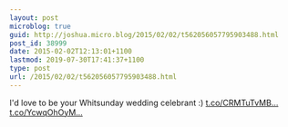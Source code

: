 ```yaml
---
layout: post
microblog: true
guid: http://joshua.micro.blog/2015/02/02/t562056057795903488.html
post_id: 38999
date: 2015-02-02T12:13:01+1100
lastmod: 2019-07-30T17:41:37+1100
type: post
url: /2015/02/02/t562056057795903488.html
---
```

I'd love to be your Whitsunday wedding celebrant :) [t.co/CRMTuTvMB...](http://t.co/CRMTuTvMBU) [t.co/YcwqOhOyM...](http://t.co/YcwqOhOyMF)
